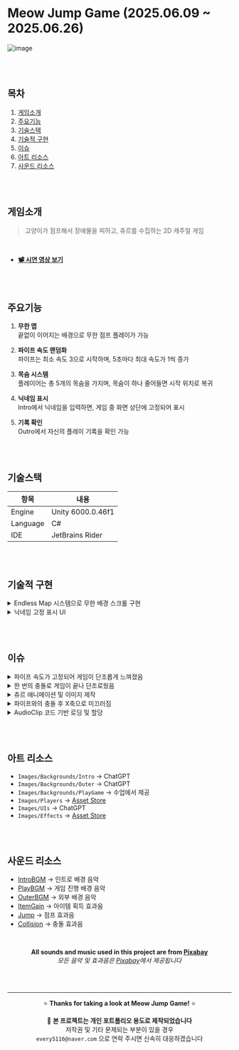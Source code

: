 # Meow Jump Game (2025.06.09 ~ 2025.06.26)

![image](https://github.com/user-attachments/assets/a2d6d160-0ba3-4091-b5ed-fa4b7d87e557)


<br><br>


## 목차

1. [게임소개](#게임소개)  
2. [주요기능](#주요기능)  
3. [기술스택](#기술스택)
4. [기술적 구현](#기술적-구현)
5. [이슈](#이슈)
6. [아트 리소스](#아트-리소스)
7. [사운드 리소스](#사운드-리소스)


<br><br>


## 게임소개

> 고양이가 점프해서 장애물을 피하고, 츄르를 수집하는 2D 캐주얼 게임

<br>

- [**📽️ 시연 영상 보기**](https://youtu.be/BIQlgI6KWB4)


<br><br>


## 주요기능

1. **무한 맵**  
   끝없이 이어지는 배경으로 무한 점프 플레이가 가능

2. **파이프 속도 랜덤화**  
   파이프는 최소 속도 3으로 시작하며, 5초마다 최대 속도가 1씩 증가

3. **목숨 시스템**  
   플레이어는 총 5개의 목숨을 가지며, 목숨이 하나 줄어들면 시작 위치로 복귀

4. **닉네임 표시**  
   Intro에서 닉네임을 입력하면, 게임 중 화면 상단에 고정되어 표시

5. **기록 확인**  
   Outro에서 자신의 플레이 기록을 확인 가능


<br><br>


## 기술스택

| 항목 | 내용 |
|------|------|
| Engine | Unity 6000.0.46f1 |
| Language | C# |
| IDE | JetBrains Rider |


<br><br>


## 기술적 구현

<details>
<summary>Endless Map 시스템으로 무한 배경 스크롤 구현</summary>
  
  - 배경 머티리얼의 `mainTextureOffset`을 주기적으로 변경해 무한 스크롤 구현
  - 지구가 둥글게 회전하듯 끊김 없는 루프형 배경 연출
  - 오브젝트 이동 없이 머티리얼만 조작해 리소스 사용 최소화
  
</details>

<details>
<summary>닉네임 고정 표시 UI</summary>

  - 닉네임 고정 UI를 `World Space`로 설정하여 고양이 캐릭터 오브젝트 위에 고정되도록 구현  
  - 캐릭터의 위치 정보를 받아, 사전 지정한 Y축 오프셋만큼 UI 위치를 동적으로 조정

</details>

<br><br>

## 이슈

<details>
<summary>파이프 속도가 고정되어 게임이 단조롭게 느껴졌음</summary>
  
  - 5초마다 최대 속도를 1씩 증가시켜, 시간이 지날수록 난의도가 점진적으로 상승하도록 구현

</details>

<details>
<summary>한 번의 충돌로 게임이 끝나 단조로웠음</summary>
  
  - 목숨 시스템을 도입하여 5번까지 도전 가능하게 변경
  - 반복 충돌 방지를 위해 부활 시 파이프보다 높은 위치에서 떨어지도록 설정
    
</details>

<details>
<summary>츄르 애니메이션 및 이미지 제작</summary>
  
  - 기존 사과 아이템에서, 고양이와 어울리지 않는다는 피드백을 수용해 츄르로 변경
  - ChatGPT로 프레임별 이미지를 생성한 후, 투명 배경으로 하나로 합쳐 직접 애니메이션으로 구현
    
</details>

<details>
<summary>파이프와의 충돌 후 X축으로 미끄러짐</summary>
  
  - 충돌한 뒤 착지 과정에서 발생한 반작용으로 인해 velocity의 X축 값이 바뀌며 그 영향으로 + 또는 - 방향으로 계속 이동
  - Rigidbody의 `Constraints`에서 X축 위치를 고정(`Freeze Position X`)하여 불필요한 이동 차단
  
</details>

<details>
<summary>AudioClip 코드 기반 로딩 및 할당</summary>

  - `Resources.Load`를 사용하여 사운드 클립을 런타임에 동적으로 로드

</details>

<br><br>

## 아트 리소스

- `Images/Backgrounds/Intro` → ChatGPT
- `Images/Backgrounds/Outer` → ChatGPT
- `Images/Backgrounds/PlayGame` → 수업에서 제공
- `Images/Players` → [Asset Store](https://assetstore.unity.com/packages/2d/characters/pet-cats-pixel-art-pack-248340)
- `Images/UIs` → ChatGPT
- `Images/Effects` → [Asset Store](https://assetstore.unity.com/packages/2d/characters/pixel-adventure-1-155360)

<br><br>

## 사운드 리소스

- [IntroBGM](https://pixabay.com/music/video-games-exploration-chiptune-rpg-adventure-theme-336428/) → 인트로 배경 음악
- [PlayBGM](https://pixabay.com/music/upbeat-game-music-player-console-8bit-background-intro-theme-297305/) → 게임 진행 배경 음악
- [OuterBGM](https://pixabay.com/music/cartoons-lemonade-stand-329815/) → 외부 배경 음악
- [ItemGain](https://pixabay.com/sound-effects/item-pick-up-38258/) → 아이템 획득 효과음
- [Jump](https://pixabay.com/sound-effects/cartoon-jump-6462/) → 점프 효과음
- [Collision](https://pixabay.com/sound-effects/small-rock-break-194553/) → 충돌 효과음

<br>

<div align="center">

   **All sounds and music used in this project are from [Pixabay](https://pixabay.com/)**  
   _모든 음악 및 효과음은 [Pixabay](https://pixabay.com/)에서 제공됩니다_

</div>

<br><br>

---

<div align="center">

   ⭐ **Thanks for taking a look at Meow Jump Game!** ⭐

   📌 **본 프로젝트는 개인 포트폴리오 용도로 제작되었습니다**  
   저작권 및 기타 문제되는 부분이 있을 경우  
   `every5116@naver.com` 으로 연락 주시면 신속히 대응하겠습니다
   
</div>
